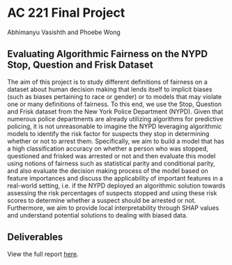 # AC 221 Final Project
Abhimanyu Vasishth and Phoebe Wong

## Evaluating Algorithmic Fairness on the NYPD Stop, Question and Frisk Dataset

The aim of this project is to study different definitions of fairness on a dataset about human decision making that lends itself to implicit biases (such as biases pertaining to race or gender) or to models that may violate one or many definitions of fairness. To this end, we use the Stop, Question and Frisk dataset from the New York Police Department (NYPD). Given that numerous police departments are already utilizing algorithms for predictive policing, it is not unreasonable to imagine the NYPD leveraging algorithmic models to identify the risk factor for suspects they stop in determining whether or not to arrest them. Specifically, we aim to build a model that has a high classification accuracy on whether a person who was stopped, questioned and frisked was arrested or not and then evaluate this model using notions of fairness such as statistical parity and conditional parity, and also evaluate the decision making process of the model based on feature importances and discuss the applicability of important features in a real-world setting, i.e. if the NYPD deployed an algorithmic solution towards assessing the risk percentages of suspects stopped and using these risk scores to determine whether a suspect should be arrested or not. Furthermore, we aim to provide local interpretability through SHAP values and understand potential solutions to dealing with biased data.

## Deliverables

View the full report [here](https://github.com/phoebewong/NYPD-Algorithm-Fairness/blob/master/src/Report_submit.ipynb). 


